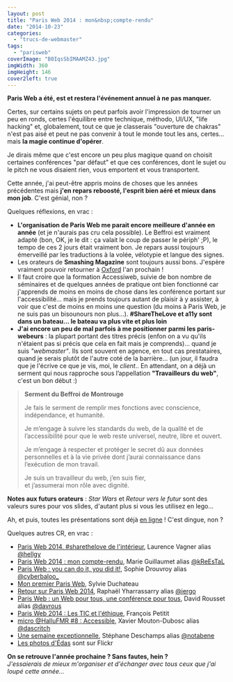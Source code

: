 ```yaml
---
layout: post
title: "Paris Web 2014 : mon&nbsp;compte-rendu"
date: "2014-10-23"
categories: 
  - "trucs-de-webmaster"
tags: 
  - "parisweb"
coverImage: "B0IqsSbIMAAMZ43.jpg"
imgWidth: 360
imgHeight: 146
cover2left: true
---
```


**Paris Web a été, est et restera l'événement annuel à ne pas manquer.**

Certes, sur certains sujets on peut parfois avoir l'impression de tourner un peu en ronds, certes l'équilibre entre technique, méthodo, UI/UX, "life hacking" et, globalement, tout ce que je classerais "ouverture de chakras" n'est pas aisé et peut ne pas convenir à tout le monde tout les ans, certes... mais **la magie continue d'opérer**.

Je dirais même que c'est encore un peu plus magique quand on choisit certaines conférences "par défaut" et que ces conférences, dont le sujet ou le pitch ne vous disaient rien, vous emportent et vous transportent.

Cette année, j'ai peut-être appris moins de choses que les années précédentes mais **j'en repars reboosté, l'esprit bien aéré et mieux dans mon job**. C'est génial, non ?

Quelques réflexions, en vrac :

- **L'organisation de Paris Web me parait encore meilleure d'année en année** (et je n'aurais pas cru cela possible). Le Beffroi est vraiment adapté (bon, OK, je le dit : ça valait le coup de passer le périph' ;P), le tempo de ces 2 jours était vraiment bon. Je repars aussi toujours émerveillé par les traductions à la volée, vélotypie et langue des signes.
- Les orateurs de **Smashing Magazine** sont toujours aussi bons. J'espère vraiment pouvoir retourner à [Oxford](http://smashingconf.com/oxford-2015/) l'an prochain !
- Il faut croire que la formation Accessiweb, suivie de bon nombre de séminaires et de quelques années de pratique ont bien fonctionné car j'apprends de moins en moins de chose dans les conférence portant sur l'accessibilité... mais je prends toujours autant de plaisir à y assister, à voir que c'est de moins en moins une question (du moins à Paris Web, je ne suis pas un bisounours non plus...). **#ShareTheLove et a11y sont dans un bateau... le bateau va plus vite et plus loin**
- **J'ai encore un peu de mal parfois à me positionner parmi les paris-webeurs** : la plupart portant des titres précis (enfon on a vu qu'ils n'étaient pas si précis que cela en fait mais je comprends)... quand je suis _"webmaster"_. Ils sont souvent en agence, en tout cas prestataires, quand je serais plutôt de l'autre coté de la barrière... (un jour, il faudra que je l'écrive ce que je vis, moi, le _client_.. En attendant, on a déjà un serment qui nous rapproche sous l’appellation **"Travailleurs du web"**, c'est un bon début :)

> **Serment du Beffroi de Montrouge**
> 
> Je fais le serment de remplir mes fonctions avec conscience, indépendance, et humanité.
> 
> Je m’engage à suivre les standards du web, de la qualité et de l’accessibilité pour que le web reste universel, neutre, libre et ouvert.
> 
> Je m’engage à respecter et protéger le secret dû aux données personnelles et à la vie privée dont j’aurai connaissance dans l’exécution de mon travail.
> 
> Je suis un travailleur du web, j’en suis fier,  
> et j’assumerai mon rôle avec dignité.

**Notes aux futurs orateurs** : _Star Wars_ et _Retour vers le futur_ sont des valeurs sures pour vos slides, d'autant plus si vous les utilisez en lego...

Ah, et puis, toutes les présentations sont déjà [en ligne](http://www.blog-nouvelles-technologies.fr/archives/37826/paris-web-cest-fini-mais-consolons-nous-avec-toutes-les-presentations/) ! C'est dingue, non ?

Quelques autres CR, en vrac :

- [Paris Web 2014, #sharethelove de l'intérieur](http://t.co/YCLvK2s0Cu), Laurence Vagner alias [@hellgy](https://twitter.com/hellgy)
- [Paris Web 2014 : mon compte-rendu](http://marieguillaumet.com/paris-web-2014-mon-compte-rendu/), Marie Guillaumet alias [@kReEsTaL](https://twitter.com/kReEsTaL)
- [Paris Web : you can do it, you did it!](http://www.vismaviedesourde.fr/paris-web-you-can-do-it-you-did-it/), Sophie Drouvroy alias [@cyberbaloo\_](https://twitter.com/cyberbaloo_)
- [Mon premier Paris Web](http://t.co/cHideXPdEf), Sylvie Duchateau
- [Retour sur Paris Web 2014](http://t.co/HYIqL1EX3C), Raphaël Yharrassarry alias [@iergo](https://twitter.com/iergo)
- [Paris Web : un Web pour tous, une conférence pour tous](http://facecacheeduhandicap.com/2014/10/18/paris-web-un-web-pour-tous-une-confrence-pour-tous/), David Rousset alias [@davrous](https://twitter.com/davrous)
- [Paris Web 2014 : Les TIC et l'éthique](http://t.co/5ArNPtSwN3), François Petitit
- [micro @HalluFMR #8 : Accessible](http://t.co/Wuj8Eho8sv), Xavier Mouton-Dubosc alias [@dascritch](https://twitter.com/dascritch)
- [Une semaine exceptionnelle](http://nota-bene.org/Une-semaine-exceptionnelle), Stéphane Deschamps alias [@notabene](https://twitter.com/notabene)
- [Les photos d'Édas](https://www.flickr.com/photos/24231000@N03/sets/72157646534899703/) sont sur Flickr

**On se retrouve l'année prochaine ? Sans fautes, hein ?**  
_J'essaierais de mieux m'organiser et d'échanger avec tous ceux que j'ai loupé cette année..._
